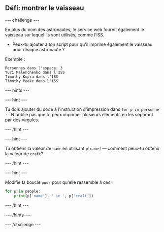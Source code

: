 ## Défi: montrer le vaisseau

\--- challenge \---

En plus du nom des astronautes, le service web fournit également le vaisseau sur lequel ils sont utilisés, comme l'ISS.

+ Peux-tu ajouter à ton script pour qu'il imprime également le vaisseau pour chaque astronaute ? 

Exemple :

    Personnes dans l'espace: 3
    Yuri Malenchenko dans l'ISS
    Timothy Kopra dans l'ISS
    Timothy Peake dans l'ISS
    

\--- hints \---

\--- hint \---

Tu dois ajouter du code à l'instruction d'impression dans `for p in personne :` . N'oublie pas que tu peux imprimer plusieurs éléments en les séparant par des virgules.

\--- /hint \---

\--- hint \---

Tu obtiens la valeur de `name` en utilisant `p[name]` — comment peux-tu obtenir la valeur de `craft`?

\--- /hint \---

\--- hint \---

Modifie ta boucle `pour` pour qu'elle ressemble à ceci:

```python
for p in people:
    print(p['name'], ' in ', p['craft'])
```

\--- /hint \---

\--- /hints \---

\--- /challenge \---